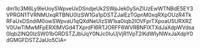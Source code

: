 dm1lc3M6Ly9leUoySWpveUxDSndjeUk2SWpJek0ySnZlUzEwWTNBdE5EY3VPRGN1TVRNMUxqRTBNU0lzSW1Ga1pDSTZJalEzTGpnM0xqRXpOUzR4TkRFaUxDSndiM0owSWpvaU1qQXdNeUlzSW1sa0lqb2lOVFprTXpoaU5URXRZV0UwTlMwMFpERXlMVGd4TXprdFl6RTJORFF6WVRBNFlXTXdJaXdpWVdsa0lqb2lNQ0lzSW01bGRDSTZJblJqY0NJc0luUjVjR1VpT2lKdWIyNWxJaXdpY0dGMGFDSTZJaUo5CiA=